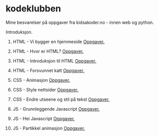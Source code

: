 # kodeklubben
Mine besvarelser på oppgaver fra kidsakoder.no - innen web og python.

Introduksjon.

1. HTML - Vi bygger en hjemmeside [Oppgaver.](https://oppgaver.kidsakoder.no/web/en_hjemmeside/en_hjemmeside)
2. HTML - Hvor er HTML? [Oppgaver.](https://oppgaver.kidsakoder.no/web/hvor_er_html/hvor_er_html)
3. HTML - Introduksjon til HTML [Oppgaver.](https://oppgaver.kidsakoder.no/web/introduksjon_til_web/introduksjon_til_web) 
4. HTML - Forsvunnet katt [Oppgaver.](https://oppgaver.kidsakoder.no/web/forsvunnet_katt/forsvunnet_katt)

1. CSS - Animasjon [Oppgaver.](https://oppgaver.kidsakoder.no/web/animasjon/animasjon)
2. CSS - Style nettsider [Oppgaver.](https://oppgaver.kidsakoder.no/web/style_nettsider/style_nettsider)
3. CSS - Endre utseene og stil på tekst [Oppgaver.](https://oppgaver.kidsakoder.no/web/tekststil/tekststil)

1. JS - Grunnleggende Javascript [Oppgaver.](https://oppgaver.kidsakoder.no/web/grunnleggende_js/grunnleggende_js)
2. JS - Hei Javascript [Oppgaver.](https://oppgaver.kidsakoder.no/web/hei_js/hei_js)
3. JS - Partikkel animasjon [Oppgaver.](https://oppgaver.kidsakoder.no/web/partikkel_animasjon/partikkel_animasjon)

